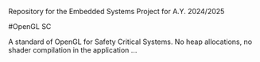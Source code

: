 Repository for the Embedded Systems Project for A.Y. 2024/2025

#OpenGL SC

A standard of OpenGL for Safety Critical Systems. No heap allocations, no shader compilation in the application ...
